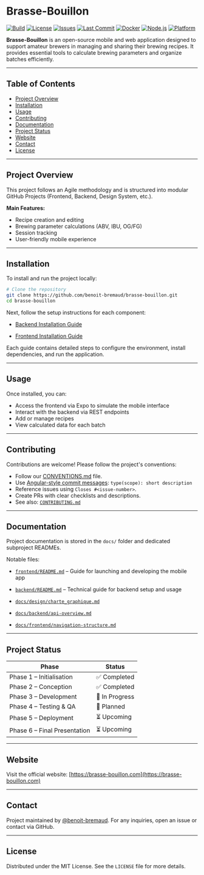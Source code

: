 # Brasse-Bouillon

[![Build](https://img.shields.io/github/actions/workflow/status/benoit-bremaud/brasse-bouillon/ci.yml?branch=main)](https://github.com/benoit-bremaud/brasse-bouillon/actions)
[![License](https://img.shields.io/github/license/benoit-bremaud/brasse-bouillon)](LICENSE)
[![Issues](https://img.shields.io/github/issues/benoit-bremaud/brasse-bouillon)](https://github.com/benoit-bremaud/brasse-bouillon/issues)
[![Last Commit](https://img.shields.io/github/last-commit/benoit-bremaud/brasse-bouillon)](https://github.com/benoit-bremaud/brasse-bouillon/commits/main)
[![Docker](https://img.shields.io/badge/docker-enabled-blue?logo=docker)](https://www.docker.com/)
[![Node.js](https://img.shields.io/badge/node-%3E%3D18.0.0-green?logo=node.js)](https://nodejs.org/)
[![Platform](https://img.shields.io/badge/platform-local--dev-lightgrey)](https://github.com/benoit-bremaud/brasse-bouillon)

**Brasse-Bouillon** is an open-source mobile and web application designed to support amateur brewers in managing and sharing their brewing recipes. It provides essential tools to calculate brewing parameters and organize batches efficiently.

---

## Table of Contents

* [Project Overview](#project-overview)
* [Installation](#installation)
* [Usage](#usage)
* [Contributing](#contributing)
* [Documentation](#documentation)
* [Project Status](#project-status)
* [Website](#website)
* [Contact](#contact)
* [License](#license)

---

## Project Overview

This project follows an Agile methodology and is structured into modular GitHub Projects (Frontend, Backend, Design System, etc.).

**Main Features:**

* Recipe creation and editing
* Brewing parameter calculations (ABV, IBU, OG/FG)
* Session tracking
* User-friendly mobile experience

---

## Installation

To install and run the project locally:

```bash
# Clone the repository
git clone https://github.com/benoit-bremaud/brasse-bouillon.git
cd brasse-bouillon
```

Next, follow the setup instructions for each component:

* [Backend Installation Guide](./backend/README.md)

* [Frontend Installation Guide](./frontend/README.md)

Each guide contains detailed steps to configure the environment, install dependencies, and run the application.

---

## Usage

Once installed, you can:

* Access the frontend via Expo to simulate the mobile interface
* Interact with the backend via REST endpoints
* Add or manage recipes
* View calculated data for each batch

---

## Contributing

Contributions are welcome! Please follow the project's conventions:

* Follow our [CONVENTIONS.md](./docs/CONVENTIONS.md) file.
* Use [Angular-style commit messages](https://www.conventionalcommits.org/en/v1.0.0/): `type(scope): short description`
* Reference issues using `Closes #<issue-number>`.
* Create PRs with clear checklists and descriptions.
* See also: [`CONTRIBUTING.md`](./CONTRIBUTING.md)

---

## Documentation

Project documentation is stored in the `docs/` folder and dedicated subproject READMEs.

Notable files:

* [`frontend/README.md`](./frontend/README.md) – Guide for launching and developing the mobile app

* [`backend/README.md`](./backend/README.md) – Technical guide for backend setup and usage

* [`docs/design/charte_graphique.md`](./docs/design/charte_graphique.md)

* [`docs/backend/api-overview.md`](./docs/backend/api-overview.md)

* [`docs/frontend/navigation-structure.md`](./docs/frontend/navigation-structure.md)

---

## Project Status

| Phase                        | Status         |
| ---------------------------- | -------------- |
| Phase 1 – Initialisation     | ✅ Completed    |
| Phase 2 – Conception         | ✅ Completed    |
| Phase 3 – Development        | 🚧 In Progress |
| Phase 4 – Testing & QA       | 📝 Planned     |
| Phase 5 – Deployment         | ⏳ Upcoming     |
| Phase 6 – Final Presentation | ⏳ Upcoming     |

---

## Website

Visit the official website: [https://brasse-bouillon.com](https://brasse-bouillon.com)

---

## Contact

Project maintained by [@benoit-bremaud](https://github.com/benoit-bremaud). For any inquiries, open an issue or contact via GitHub.

---

## License

Distributed under the MIT License. See the `LICENSE` file for more details.
